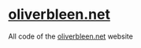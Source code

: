 # [oliverbleen.net](https://oliverbleen.net)
All code of the [oliverbleen.net](https://oliverbleen.net) website
